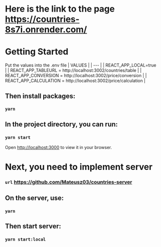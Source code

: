 # Here is the link to the page https://countries-8s7i.onrender.com/
# Getting Started 
  Put the values into the .env file
| VALUES |
| --- |
   | REACT_APP_LOCAL=true |
   | REACT_APP_TABLEURL = http://localhost:3002/countries/table |
   | REACT_APP_CONVERSION = http://localhost:3002/price/conversion |
   | REACT_APP_CALCULATION = http://localhost:3002/price/calculation |

## Then install packages:
### `yarn`

## In the project directory, you can run:
### `yarn start`

Open [http://localhost:3000](http://localhost:3000) to view it in your browser.

# Next, you need to implement server

### `url` https://github.com/Mateusz03/countries-server

## On the server, use:
### `yarn`

## Then start server:
### `yarn start:local`
